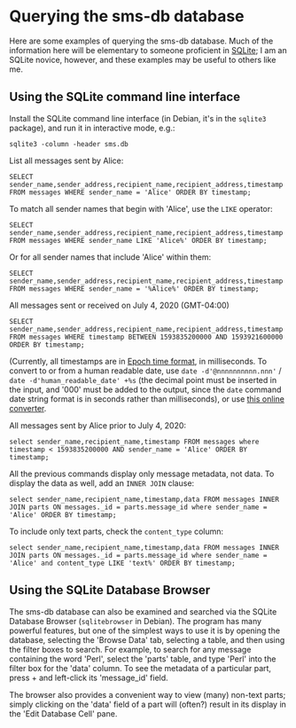 # Querying the sms-db database

Here are some examples of querying the sms-db database. Much of the information here will be elementary to someone proficient in [SQLite](https://www.sqlite.org/index.html); I am an SQLite novice, however, and these examples may be useful to others like me.

## Using the SQLite command line interface

Install the SQLite command line interface (in Debian, it's in the `sqlite3` package), and run it in interactive mode, e.g.:

	sqlite3 -column -header sms.db
	
List all messages sent by Alice:

	SELECT sender_name,sender_address,recipient_name,recipient_address,timestamp FROM messages WHERE sender_name = 'Alice' ORDER BY timestamp;
	
To match all sender names that begin with 'Alice', use the `LIKE` operator:

	SELECT sender_name,sender_address,recipient_name,recipient_address,timestamp FROM messages WHERE sender_name LIKE 'Alice%' ORDER BY timestamp;
	
Or for all sender names that include 'Alice' within them:

	SELECT sender_name,sender_address,recipient_name,recipient_address,timestamp FROM messages WHERE sender_name = '%Alice%' ORDER BY timestamp;
	
All messages sent or received on July 4, 2020 (GMT-04:00)

	SELECT sender_name,sender_address,recipient_name,recipient_address,timestamp FROM messages WHERE timestamp BETWEEN 1593835200000 AND 1593921600000 ORDER BY timestamp;

(Currently, all timestamps are in [Epoch time format](https://en.wikipedia.org/wiki/Unix_time), in milliseconds. To convert to or from a human readable date, use `date -d'@nnnnnnnnnn.nnn'` / `date -d'human_readable_date' +%s` (the decimal point must be inserted in the input, and '000' must be added to the output, since the `date` command date string format is in seconds rather than milliseconds), or use [this online converter](https://www.epochconverter.com/).

All messages sent by Alice prior to July 4, 2020:

	select sender_name,recipient_name,timestamp FROM messages where timestamp < 1593835200000 AND sender_name = 'Alice' ORDER BY timestamp;
	
All the previous commands display only message metadata, not data. To display the data as well, add an `INNER JOIN` clause:

	select sender_name,recipient_name,timestamp,data FROM messages INNER JOIN parts ON messages._id = parts.message_id where sender_name = 'Alice' ORDER BY timestamp;

To include only text parts, check the `content_type` column:

	select sender_name,recipient_name,timestamp,data FROM messages INNER JOIN parts ON messages._id = parts.message_id where sender_name = 'Alice' and content_type LIKE 'text%' ORDER BY timestamp;

## Using the SQLite Database Browser

The sms-db database can also be examined and searched via the SQLite Database Browser (`sqlitebrowser` in Debian). The program has many powerful features, but one of the simplest ways to use it is by opening the database, selecting the 'Browse Data' tab, selecting a table, and then using the filter boxes to search. For example, to search for any message containing the word 'Perl', select the 'parts' table, and type 'Perl' into the filter box for the 'data' column. To see the metadata of a particular part, press <CTRL> + <SHIFT> and left-click its 'message_id' field.

The browser also provides a convenient way to view (many) non-text parts; simply clicking on the 'data' field of a part will (often?) result in its display in the 'Edit Database Cell' pane.
